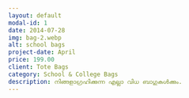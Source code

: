 ```yaml
---
layout: default
modal-id: 1
date: 2014-07-28
img: bag-2.webp
alt: school bags
project-date: April 
price: 199.00
client: Tote Bags
category: School & College Bags
description: നിങ്ങളാഗ്രഹിക്കുന്ന എല്ലാ വിധ ബാഗുകൾക്കും.
---
```

